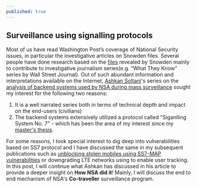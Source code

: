 ```yaml
---
published: true
---
```




## Surveillance using signalling protocols

Most of us have read Washington Post’s coverage of National Security issues, in particular the investigative articles on Snowden files. Several people have done research based on the [files](https://cryptome.org/2013/11/snowden-tally.htm) revealed by Snowden mainly to contribute to investigative journalism series(e.g. “What They Know” series by Wall Street Journal). Out of such abundant information and interpretations available on the Internet, [Ashkan Soltani](https://twitter.com/ashk4n)'s series on the [analysis of backend systems used by NSA during mass surveillance](http://ashkansoltani.org/work/washpost/) sought my interest for the following two reasons:
1. It is a well narrated series both in terms of technical depth and impact on the end-users (civilians)
2. The backend systems extensively utilized a protocol called "Siganlling System No. 7" - which has been the area of my interest since my [master's thesis](https://aaltodoc.aalto.fi/handle/123456789/19044).

For some reasons, I took special interest to dig deep into vulnerabilities based on SS7 protocol and I have discussed the same in my subsequent publications such as [unblocking stolen mobiles using SS7-MAP vulnerabilities](eeexplore.ieee.org/xpls/abs_all.jsp?arnumber=7345408) or downgrading LTE networks using to enable user tracking. In this post, I will continue what Ashkan has discussed in his article to provide a deeper insight on **How NSA did it**! Mainly, I will discuss the end to end mechanism of NSA's **Co-traveller** surveillance program.






